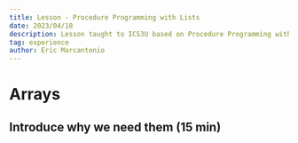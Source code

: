 ```yaml
---
title: Lesson - Procedure Programming with Lists
date: 2023/04/18
description: Lesson taught to ICS3U based on Procedure Programming with Lists
tag: experience
author: Eric Marcantonio
---
```


# Arrays

## Introduce why we need them (15 min)
